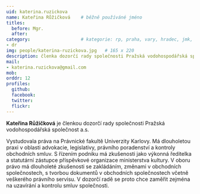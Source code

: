 ```yaml
---
uid: katerina.ruzickova
name: Kateřina Růžičková  	# běžně používáné jméno
titles:
  before: Mgr.
  after: 
category:                 	# kategorie: rp, praha, vary, hradec, jmk, senat
- dr
img: people/katerina-ruzickova.jpg   # 165 x 220
description: členka dozorčí rady společnosti Pražská vodohospodářská společnost a.s.  	# kratký popis, max 160 znaků
mail: 
- katerina.ruzickova@gmail.com
mob:
orddr: 12
profiles:
  github:       
  facebook:    
  twitter: 		  
  flickr:		  
---
```


**Kateřina Růžičková** je členkou dozorčí rady společnosti Pražská vodohospodářská společnost a.s.

Vystudovala práva na Právnické fakultě Univerzity Karlovy. Má dlouholetou praxi v oblasti advokacie, legislativy, právního poradenství a kontroly obchodních smluv. S řízením podniku má zkušenosti jako výkonná ředitelka a statutární zástupce příspěvkové organizace ministerstva kultury. V oboru právo má dlouholeté zkušenosti se zakládáním, změnami v obchodních společnostech, s tvorbou dokumentů v obchodních společnostech včetně veškerého právního servisu. V dozorčí radě se proto chce zaměřit zejména na uzavírání a kontrolu smluv společnosti.
